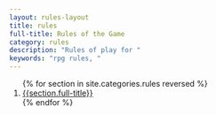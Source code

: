```yaml
---
layout: rules-layout
title: rules
full-title: Rules of the Game
category: rules
description: "Rules of play for "
keywords: "rpg rules, "
---
```


<ol>
  {% for section in site.categories.rules reversed %}
    <li>
      <a href="{{site.baseurl}}{{section.url}}">{{section.full-title}}</a>
    </li>
  {% endfor %}
</ol>

